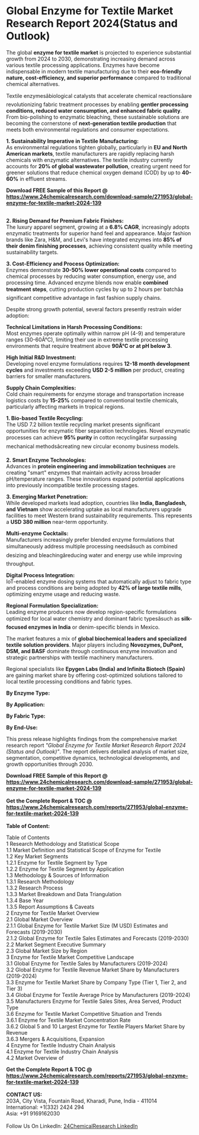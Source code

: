 <h1>Global Enzyme for Textile Market Research Report 2024(Status and Outlook)</h1><p>The global <strong>enzyme for textile market</strong> is projected to experience substantial growth from 2024 to 2030, demonstrating increasing demand across various textile processing applications. Enzymes have become indispensable in modern textile manufacturing due to their <strong>eco-friendly nature, cost-efficiency, and superior performance</strong> compared to traditional chemical alternatives.</p><p>Textile enzymesâbiological catalysts that accelerate chemical reactionsâare revolutionizing fabric treatment processes by enabling <strong>gentler processing conditions, reduced water consumption, and enhanced fabric quality</strong>. From bio-polishing to enzymatic bleaching, these sustainable solutions are becoming the cornerstone of <strong>next-generation textile production</strong> that meets both environmental regulations and consumer expectations.</p><p><strong>1. Sustainability Imperative in Textile Manufacturing:</strong><br>
As environmental regulations tighten globally, particularly in <strong>EU and North American markets</strong>, textile manufacturers are rapidly replacing harsh chemicals with enzymatic alternatives. The textile industry currently accounts for <strong>20% of global wastewater pollution</strong>, creating urgent need for greener solutions that reduce chemical oxygen demand (COD) by up to <strong>40-60%</strong> in effluent streams.</p><div><b>Download FREE Sample of this Report @ 
            <a href="https://www.24chemicalresearch.com/download-sample/271953/global-enzyme-for-textile-market-2024-139">
            https://www.24chemicalresearch.com/download-sample/271953/global-enzyme-for-textile-market-2024-139</a></b></div><br><p><strong>2. Rising Demand for Premium Fabric Finishes:</strong><br>
The luxury apparel segment, growing at a <strong>6.8% CAGR</strong>, increasingly adopts enzymatic treatments for superior hand feel and appearance. Major fashion brands like Zara, H&amp;M, and Levi's have integrated enzymes into <strong>85% of their denim finishing processes</strong>, achieving consistent quality while meeting sustainability targets.</p><p><strong>3. Cost-Efficiency and Process Optimization:</strong><br>
Enzymes demonstrate <strong>30-50% lower operational costs</strong> compared to chemical processes by reducing water consumption, energy use, and processing time. Advanced enzyme blends now enable <strong>combined treatment steps</strong>, cutting production cycles by up to 2 hours per batchâa significant competitive advantage in fast fashion supply chains.</p><p>Despite strong growth potential, several factors presently restrain wider adoption:</p><p><strong>Technical Limitations in Harsh Processing Conditions: </strong><br>
	Most enzymes operate optimally within narrow pH (4-9) and temperature ranges (30-60Â°C), limiting their use in extreme textile processing environments that require treatment above <strong>90Â°C or at pH below 3</strong>.</p><p><strong>High Initial R&amp;D Investment:</strong><br>
	Developing novel enzyme formulations requires <strong>12-18 month development cycles</strong> and investments exceeding <strong>USD 2-5 million</strong> per product, creating barriers for smaller manufacturers.</p><p><strong>Supply Chain Complexities:</strong><br>
	Cold chain requirements for enzyme storage and transportation increase logistics costs by <strong>15-25%</strong> compared to conventional textile chemicals, particularly affecting markets in tropical regions.</p><p><strong>1. Bio-based Textile Recycling:</strong><br>
The USD 7.2 billion textile recycling market presents significant opportunities for enzymatic fiber separation technologies. Novel enzymatic processes can achieve <strong>95% purity</strong> in cotton recyclingâfar surpassing mechanical methodsâcreating new circular economy business models.</p><p><strong>2. Smart Enzyme Technologies:</strong><br>
Advances in <strong>protein engineering and immobilization techniques</strong> are creating "smart" enzymes that maintain activity across broader pH/temperature ranges. These innovations expand potential applications into previously incompatible textile processing stages.</p><p><strong>3. Emerging Market Penetration:</strong><br>
While developed markets lead adoption, countries like <strong>India, Bangladesh, and Vietnam</strong> show accelerating uptake as local manufacturers upgrade facilities to meet Western brand sustainability requirements. This represents a <strong>USD 380 million</strong> near-term opportunity.</p><p><strong>Multi-enzyme Cocktails:</strong><br>
	Manufacturers increasingly prefer blended enzyme formulations that simultaneously address multiple processing needsâsuch as combined desizing and bleachingâreducing water and energy use while improving throughput.</p><p><strong>Digital Process Integration:</strong><br>
	IoT-enabled enzyme dosing systems that automatically adjust to fabric type and process conditions are being adopted by <strong>42% of large textile mills</strong>, optimizing enzyme usage and reducing waste.</p><p><strong>Regional Formulation Specialization:</strong><br>
	Leading enzyme producers now develop region-specific formulations optimized for local water chemistry and dominant fabric typesâsuch as <strong>silk-focused enzymes in India</strong> or denim-specific blends in Mexico.</p><p>The market features a mix of <strong>global biochemical leaders and specialized textile solution providers</strong>. Major players including <strong>Novozymes, DuPont, DSM, and BASF</strong> dominate through continuous enzyme innovation and strategic partnerships with textile machinery manufacturers.</p><p>Regional specialists like <strong>Epygen Labs (India) and Infinita Biotech (Spain)</strong> are gaining market share by offering cost-optimized solutions tailored to local textile processing conditions and fabric types.</p><p><strong>By Enzyme Type:</strong></p><p><strong>By Application:</strong></p><p><strong>By Fabric Type:</strong></p><p><strong>By End-Use:</strong></p><p>This press release highlights findings from the comprehensive market research report <em>"Global Enzyme for Textile Market Research Report 2024 (Status and Outlook)"</em>. The report delivers detailed analysis of market size, segmentation, competitive dynamics, technological developments, and growth opportunities through 2030.</p><div><b>Download FREE Sample of this Report @ 
            <a href="https://www.24chemicalresearch.com/download-sample/271953/global-enzyme-for-textile-market-2024-139">
            https://www.24chemicalresearch.com/download-sample/271953/global-enzyme-for-textile-market-2024-139</a></b></div><br><div><b>Get the Complete Report & TOC @ 
            <a href="https://www.24chemicalresearch.com/reports/271953/global-enzyme-for-textile-market-2024-139">
            https://www.24chemicalresearch.com/reports/271953/global-enzyme-for-textile-market-2024-139</a></b></div><br>
            <b>Table of Content:</b><p>Table of Contents<br />
1 Research Methodology and Statistical Scope<br />
1.1 Market Definition and Statistical Scope of Enzyme for Textile<br />
1.2 Key Market Segments<br />
1.2.1 Enzyme for Textile Segment by Type<br />
1.2.2 Enzyme for Textile Segment by Application<br />
1.3 Methodology & Sources of Information<br />
1.3.1 Research Methodology<br />
1.3.2 Research Process<br />
1.3.3 Market Breakdown and Data Triangulation<br />
1.3.4 Base Year<br />
1.3.5 Report Assumptions & Caveats<br />
2 Enzyme for Textile Market Overview<br />
2.1 Global Market Overview<br />
2.1.1 Global Enzyme for Textile Market Size (M USD) Estimates and Forecasts (2019-2030)<br />
2.1.2 Global Enzyme for Textile Sales Estimates and Forecasts (2019-2030)<br />
2.2 Market Segment Executive Summary<br />
2.3 Global Market Size by Region<br />
3 Enzyme for Textile Market Competitive Landscape<br />
3.1 Global Enzyme for Textile Sales by Manufacturers (2019-2024)<br />
3.2 Global Enzyme for Textile Revenue Market Share by Manufacturers (2019-2024)<br />
3.3 Enzyme for Textile Market Share by Company Type (Tier 1, Tier 2, and Tier 3)<br />
3.4 Global Enzyme for Textile Average Price by Manufacturers (2019-2024)<br />
3.5 Manufacturers Enzyme for Textile Sales Sites, Area Served, Product Type<br />
3.6 Enzyme for Textile Market Competitive Situation and Trends<br />
3.6.1 Enzyme for Textile Market Concentration Rate<br />
3.6.2 Global 5 and 10 Largest Enzyme for Textile Players Market Share by Revenue<br />
3.6.3 Mergers & Acquisitions, Expansion<br />
4 Enzyme for Textile Industry Chain Analysis<br />
4.1 Enzyme for Textile Industry Chain Analysis<br />
4.2 Market Overview of</p><div><b>Get the Complete Report & TOC @ 
            <a href="https://www.24chemicalresearch.com/reports/271953/global-enzyme-for-textile-market-2024-139">
            https://www.24chemicalresearch.com/reports/271953/global-enzyme-for-textile-market-2024-139</a></b></div><br><b>CONTACT US:</b><br>
            203A, City Vista, Fountain Road, Kharadi, Pune, India - 411014<br>
            International: +1(332) 2424 294<br>
            Asia: +91 9169162030 <br><br>
            Follow Us On LinkedIn: <a href="https://www.linkedin.com/company/24chemicalresearch/">24ChemicalResearch LinkedIn</a>